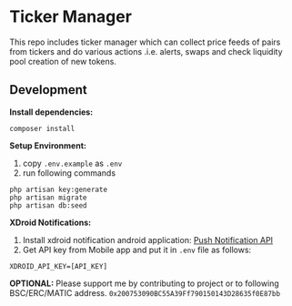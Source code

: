 # Ticker Manager

This repo includes ticker manager which can collect price feeds of pairs from tickers and do various actions .i.e. alerts, swaps and check liquidity pool creation of new tokens.

## Development

**Install dependencies:**
```
composer install 
```

**Setup Environment:**

1. copy `.env.example` as `.env` 
2. run following commands
```
php artisan key:generate
php artisan migrate
php artisan db:seed
```

**XDroid Notifications:**

1. Install xdroid notification android application:
<a href="https://play.google.com/store/apps/details?id=net.xdroid.pn">Push Notification API</a>
2. Get API key from Mobile app and put it in `.env` file as follows: 
```
XDROID_API_KEY=[API_KEY]
```

**OPTIONAL:** Please support me by contributing to project or to following BSC/ERC/MATIC address.
`0x200753090BC55A39Ff790150143D28635f0E87bb`
